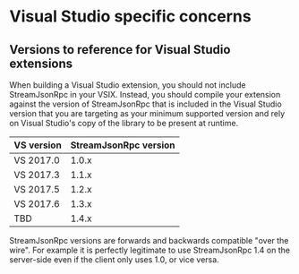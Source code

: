 # Visual Studio specific concerns

## Versions to reference for Visual Studio extensions

When building a Visual Studio extension, you should not include StreamJsonRpc in your VSIX. Instead, you should compile your extension against the version of StreamJsonRpc that is included in the Visual Studio version that you are targeting as your minimum supported version and rely on Visual Studio's copy of the library to be present at runtime.

| VS version | StreamJsonRpc version |
| -- | -- |
| VS 2017.0	| 1.0.x
| VS 2017.3	| 1.1.x
| VS 2017.5	| 1.2.x
| VS 2017.6	| 1.3.x
| TBD	| 1.4.x

StreamJsonRpc versions are forwards and backwards compatible "over the wire". For example it is perfectly legitimate to use StreamJsonRpc 1.4 on the server-side even if the client only uses 1.0, or vice versa.
